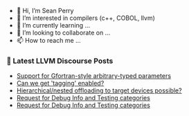 - 👋 Hi, I’m Sean Perry
- 👀 I’m interested in compilers (c++, COBOL, llvm)
- 🌱 I’m currently learning ...
- 💞️ I’m looking to collaborate on ...
- 📫 How to reach me ...

<!---
s66perry/s66perry is a ✨ special ✨ repository because its `README.md` (this file) appears on your GitHub profile.
You can click the Preview link to take a look at your changes.
--->
### 📕 Latest LLVM Discourse Posts

<!-- DISCOURSE-LLVM:START -->
- [Support for Gfortran-style arbitrary-typed parameters](https://discourse.llvm.org/t/support-for-gfortran-style-arbitrary-typed-parameters/6251/5)
- [Can we get &#39;tagging&#39; enabled?](https://discourse.llvm.org/t/can-we-get-tagging-enabled/5296/13)
- [Hierarchical/nested offloading to target devices possible?](https://discourse.llvm.org/t/hierarchical-nested-offloading-to-target-devices-possible/59685/1)
- [Request for Debug Info and Testing categories](https://discourse.llvm.org/t/request-for-debug-info-and-testing-categories/59682/2)
- [Request for Debug Info and Testing categories](https://discourse.llvm.org/t/request-for-debug-info-and-testing-categories/59682/1)
<!-- DISCOURSE-LLVM:END -->
